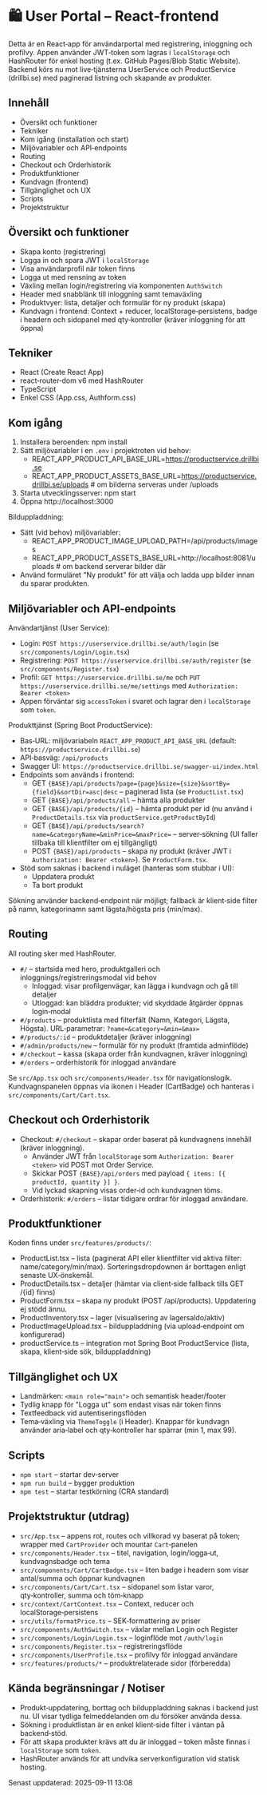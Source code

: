 # 🛍️ User Portal – React‑frontend


Detta är en React‑app för användarportal med registrering, inloggning och profilvy. Appen använder JWT‑token som lagras i `localStorage` och HashRouter för enkel hosting (t.ex. GitHub Pages/Blob Static Website). Backend körs nu mot live‑tjänsterna UserService och ProductService (drillbi.se) med paginerad listning och skapande av produkter.

## Innehåll
- Översikt och funktioner
- Tekniker
- Kom igång (installation och start)
- Miljövariabler och API‑endpoints
- Routing
- Checkout och Orderhistorik
- Produktfunktioner
- Kundvagn (frontend)
- Tillgänglighet och UX
- Scripts
- Projektstruktur

## Översikt och funktioner
- Skapa konto (registrering)
- Logga in och spara JWT i `localStorage`
- Visa användarprofil när token finns
- Logga ut med rensning av token
- Växling mellan login/registrering via komponenten `AuthSwitch`
- Header med snabblänk till inloggning samt temaväxling
- Produktvyer: lista, detaljer och formulär för ny produkt (skapa)
- Kundvagn i frontend: Context + reducer, localStorage‑persistens, badge i headern och sidopanel med qty‑kontroller (kräver inloggning för att öppna)

## Tekniker
- React (Create React App)
- react‑router‑dom v6 med HashRouter
- TypeScript
- Enkel CSS (App.css, Authform.css)

## Kom igång
1. Installera beroenden:
   npm install
2. Sätt miljövariabler i en `.env` i projektroten vid behov:
   - REACT_APP_PRODUCT_API_BASE_URL=https://productservice.drillbi.se
   - REACT_APP_PRODUCT_ASSETS_BASE_URL=https://productservice.drillbi.se/uploads  # om bilderna serveras under /uploads
3. Starta utvecklingsserver:
   npm start
4. Öppna http://localhost:3000

Bilduppladdning:
- Sätt (vid behov) miljövariabler:
  - REACT_APP_PRODUCT_IMAGE_UPLOAD_PATH=/api/products/images
  - REACT_APP_PRODUCT_ASSETS_BASE_URL=http://localhost:8081/uploads  # om backend serverar bilder där
- Använd formuläret "Ny produkt" för att välja och ladda upp bilder innan du sparar produkten.

## Miljövariabler och API‑endpoints
Användartjänst (User Service):
- Login: `POST https://userservice.drillbi.se/auth/login` (se `src/components/Login/Login.tsx`)
- Registrering: `POST https://userservice.drillbi.se/auth/register` (se `src/components/Register.tsx`)
- Profil: `GET https://userservice.drillbi.se/me` och `PUT https://userservice.drillbi.se/me/settings` med `Authorization: Bearer <token>`
- Appen förväntar sig `accessToken` i svaret och lagrar den i `localStorage` som `token`. 

Produkttjänst (Spring Boot ProductService):
- Bas‑URL: miljövariabeln `REACT_APP_PRODUCT_API_BASE_URL` (default: `https://productservice.drillbi.se`)
- API‑basväg: `/api/products`
- Swagger UI: `https://productservice.drillbi.se/swagger-ui/index.html`
- Endpoints som används i frontend:
  - GET `{BASE}/api/products?page={page}&size={size}&sortBy={field}&sortDir=asc|desc` – paginerad lista (se `ProductList.tsx`)
  - GET `{BASE}/api/products/all` – hämta alla produkter
  - GET `{BASE}/api/products/{id}` – hämta produkt per id (nu använd i `ProductDetails.tsx` via `productService.getProductById`)
  - GET `{BASE}/api/products/search?name=&categoryName=&minPrice=&maxPrice=` – server‑sökning (UI faller tillbaka till klientfilter om ej tillgängligt)
  - POST `{BASE}/api/products` – skapa ny produkt (kräver JWT i `Authorization: Bearer <token>`). Se `ProductForm.tsx`.
- Stöd som saknas i backend i nuläget (hanteras som stubbar i UI):
  - Uppdatera produkt
  - Ta bort produkt

Sökning använder backend‑endpoint när möjligt; fallback är klient‑side filter på namn, kategorinamn samt lägsta/högsta pris (min/max).

## Routing
All routing sker med HashRouter.
- `#/` – startsida med hero, produktgalleri och inloggnings/registreringsmodal vid behov
  - Inloggad: visar profilgenvägar, kan lägga i kundvagn och gå till detaljer
  - Utloggad: kan bläddra produkter; vid skyddade åtgärder öppnas login‑modal
- `#/products` – produktlista med filterfält (Namn, Kategori, Lägsta, Högsta). URL‑parametrar: `?name=&category=&min=&max=`
- `#/products/:id` – produktdetaljer (kräver inloggning)
- `#/admin/products/new` – formulär för ny produkt (framtida adminflöde)
- `#/checkout` – kassa (skapa order från kundvagnen, kräver inloggning)
- `#/orders` – orderhistorik för inloggad användare

Se `src/App.tsx` och `src/components/Header.tsx` för navigationslogik. Kundvagnspanelen öppnas via ikonen i Header (CartBadge) och hanteras i `src/components/Cart/Cart.tsx`.

## Checkout och Orderhistorik
- Checkout: `#/checkout` – skapar order baserat på kundvagnens innehåll (kräver inloggning).
  - Använder JWT från `localStorage` som `Authorization: Bearer <token>` vid POST mot Order Service.
  - Skickar POST `{BASE}/api/orders` med payload `{ items: [{ productId, quantity }] }`.
  - Vid lyckad skapning visas order‑id och kundvagnen töms.
- Orderhistorik: `#/orders` – listar tidigare ordrar för inloggad användare.

## Produktfunktioner
Koden finns under `src/features/products/`:
- ProductList.tsx – lista (paginerat API eller klientfilter vid aktiva filter: name/category/min/max). Sorteringsdropdownen är borttagen enligt senaste UX‑önskemål.
- ProductDetails.tsx – detaljer (hämtar via client‑side fallback tills GET /{id} finns)
- ProductForm.tsx – skapa ny produkt (POST /api/products). Uppdatering ej stödd ännu.
- ProductInventory.tsx – lager (visualisering av lagersaldo/aktiv)
- ProductImageUpload.tsx – bilduppladdning (via upload‑endpoint om konfigurerad)
- productService.ts – integration mot Spring Boot ProductService (lista, skapa, klient‑side sök, bilduppladdning)

## Tillgänglighet och UX
- Landmärken: `<main role="main">` och semantisk header/footer
- Tydlig knapp för "Logga ut" som endast visas när token finns
- Textfeedback vid autentiseringsflöden
- Tema‑växling via `ThemeToggle` (i Header). Knappar för kundvagn använder aria‑label och qty‑kontroller har spärrar (min 1, max 99).

## Scripts
- `npm start` – startar dev‑server
- `npm run build` – bygger produktion
- `npm test` – startar testkörning (CRA standard)

## Projektstruktur (utdrag)
- `src/App.tsx` – appens rot, routes och villkorad vy baserat på token; wrapper med `CartProvider` och mountar `Cart`‑panelen
- `src/components/Header.tsx` – titel, navigation, login/logga‑ut, kundvagnsbadge och tema
- `src/components/Cart/CartBadge.tsx` – liten badge i headern som visar antal/summa och öppnar kundvagnen
- `src/components/Cart/Cart.tsx` – sidopanel som listar varor, qty‑kontroller, sum­ma och töm‑knapp
- `src/context/CartContext.tsx` – Context, reducer och localStorage‑persistens
- `src/utils/formatPrice.ts` – SEK‑formattering av priser
- `src/components/AuthSwitch.tsx` – växlar mellan Login och Register
- `src/components/Login/Login.tsx` – loginflöde mot `/auth/login`
- `src/components/Register.tsx` – registreringsflöde
- `src/components/UserProfile.tsx` – profilvy för inloggad användare
- `src/features/products/*` – produktrelaterade sidor (förberedda)

## Kända begränsningar / Notiser
- Produkt‑uppdatering, borttag och bilduppladdning saknas i backend just nu. UI visar tydliga felmeddelanden om du försöker använda dessa.
- Sökning i produktlistan är en enkel klient‑side filter i väntan på backend‑stöd.
- För att skapa produkter krävs att du är inloggad – token måste finnas i `localStorage` som `token`.
- HashRouter används för att undvika serverkonfiguration vid statisk hosting.

Senast uppdaterad: 2025-09-11 13:08
